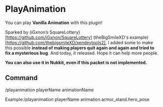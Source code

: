 # PlayAnimation

You can play **Vanilla Animation** with this plugin! 

Sparked by (iGxnon’s SquareLottery)[https://github.com/iGxnon/SquareLottery] (theBigSmileXD's example)[https://github.com/thebigsmileXD/xendevtools2], I added some to make this possible **instead of making players quit again and again and tried to fix a mysterious bug**. And today, it released. Hope it can help more people.

**You can also use it in Nukkit, even if this packet is not implemented.**

## Command

/playanimation playerName animationName

Example:/playanimation playerName animation.armor_stand.hero_pose

